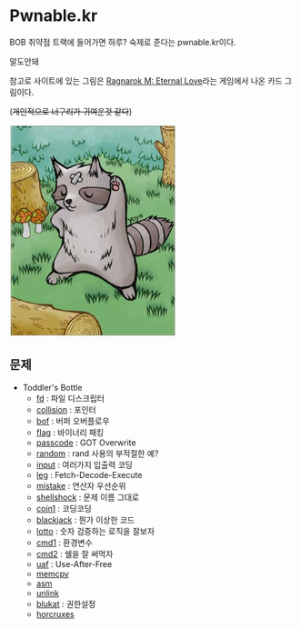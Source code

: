 # Pwnable.kr

BOB 취약점 트랙에 들어가면 하루? 숙제로 준다는 pwnable.kr이다.

말도안돼

참고로 사이트에 있는 그림은 [Ragnarok M: Eternal Love](https://www.ragnaroketernallove.com/)라는 게임에서 나온 카드 그림이다. 

(~~개인적으로 너구리가 귀여운것 같다~~)

![nuguri](screenshot/card_20001.jpg)

## 문제

- Toddler's Bottle
  - [fd](fd.md) : 파일 디스크립터
  - [collision](collision.md) : 포인터
  - [bof](bof.md) : 버퍼 오버플로우
  - [flag](flag.md) : 바이너리 패킹
  - [passcode](passcode.md) : GOT Overwrite
  - [random](random.md) : rand 사용의 부적절한 예?
  - [input](input.md) : 여러가지 입출력 코딩
  - [leg](leg.md) : Fetch-Decode-Execute
  - [mistake](mistake.md) : 연산자 우선순위
  - [shellshock](shellshock.md) : 문제 이름 그대로
  - [coin1](coin1.md) : 코딩코딩
  - [blackjack](blackjack.md) : 뭔가 이상한 코드
  - [lotto](lotto.md) : 숫자 검증하는 로직을 잘보자
  - [cmd1](cmd1.md) : 환경변수
  - [cmd2](cmd2.md) : 쉘을 잘 써먹자
  - [uaf](uaf.md) : Use-After-Free
  - [memcpy]()
  - [asm](asm.md)
  - [unlink]()
  - [blukat](blukat.md) : 권한설정
  - [horcruxes]()